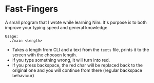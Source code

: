 # Fast-Fingers

A small program that I wrote while learning Nim. It's purpose is to both improve your typing speed and general knowledge.

```
Usage:
  ./main <length>
```


* Takes a length from CLI and a text from the `texts` file, prints it to the screen with the choosen length.
* If you type something wrong, it will turn into red.
* If you press backspace, the red char will be replaced back to the original one and you will continue from there (regular backspace behaviour)
